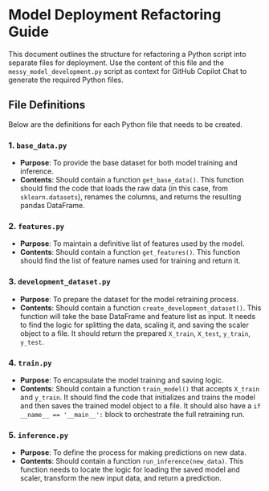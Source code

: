 # Model Deployment Refactoring Guide

This document outlines the structure for refactoring a Python script into separate files for deployment. Use the content of this file and the `messy_model_development.py` script as context for GitHub Copilot Chat to generate the required Python files.

## File Definitions

Below are the definitions for each Python file that needs to be created.

### 1. `base_data.py`

* **Purpose**: To provide the base dataset for both model training and inference.
* **Contents**: Should contain a function `get_base_data()`. This function should find the code that loads the raw data (in this case, from `sklearn.datasets`), renames the columns, and returns the resulting pandas DataFrame.

### 2. `features.py`

* **Purpose**: To maintain a definitive list of features used by the model.
* **Contents**: Should contain a function `get_features()`. This function should find the list of feature names used for training and return it.

### 3. `development_dataset.py`

* **Purpose**: To prepare the dataset for the model retraining process.
* **Contents**: Should contain a function `create_development_dataset()`. This function will take the base DataFrame and feature list as input. It needs to find the logic for splitting the data, scaling it, and saving the scaler object to a file. It should return the prepared `X_train`, `X_test`, `y_train`, `y_test`.

### 4. `train.py`

* **Purpose**: To encapsulate the model training and saving logic.
* **Contents**: Should contain a function `train_model()` that accepts `X_train` and `y_train`. It should find the code that initializes and trains the model and then saves the trained model object to a file. It should also have a `if __name__ == '__main__':` block to orchestrate the full retraining run.

### 5. `inference.py`

* **Purpose**: To define the process for making predictions on new data.
* **Contents**: Should contain a function `run_inference(new_data)`. This function needs to locate the logic for loading the saved model and scaler, transform the new input data, and return a prediction.
